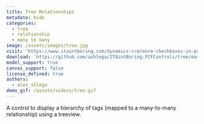 ```yaml
---
title: Tree Relationships
metadate: hide
categories:
  - tree
  - relationship
  - many to many
image: /assets/images/tree.jpg
visit: 'https://www.itaintboring.com/dynamics-crm/more-checkboxes-in-pcf-as-a-treeview-this-time/'
download: 'https://github.com/ashlega/ITAintBoring.PCFControls/tree/master/Controls/TreeRelationships'
model_support: true
canvas_support: false
license_defined: true
authors:
  - alex_shlega
demo_gif: /assets/videos/tree.gif
---
```


A control to display a hierarchy of tags (mapped to a many-to-many relationship) using a treeview.
